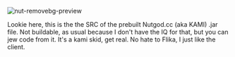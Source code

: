 ![nut-removebg-preview](https://user-images.githubusercontent.com/90464553/138902788-569ee577-496b-4a7a-9a96-3e2b94eaf546.png)

Lookie here, this is the the SRC of the prebuilt Nutgod.cc (aka KAMI) .jar file. Not buildable, as usual because I don't have the IQ for that, but you can jew code from it. It's a kami skid, get real. No hate to Flika, I just like the client.
